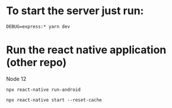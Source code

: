 # To start the server just run:

`DEBUG=express:* yarn dev`

# Run the react native application (other repo)

Node 12

`npx react-native run-android`

`npx react-native start --reset-cache`


